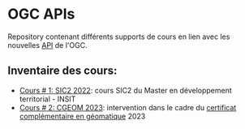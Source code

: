 # OGC APIs

Repository contenant différents supports de cours en lien avec les nouvelles [API](https://ogcapi.ogc.org/) de l'OGC.

## Inventaire des cours:

- [Cours # 1: SIC2 2022](https://mediacomem.github.io/cours-ogcapi/01_ogc_apis/#1): cours SIC2 du Master en développement territorial - INSIT
- [Cours # 2: CGEOM 2023](): intervention dans le cadre du [certificat complémentaire en géomatique](https://www.unige.ch/cgeom/) 2023
